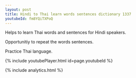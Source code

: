 ```yaml
---
layout: post
title: Hindi to Thai learn words sentences dictionary 1337 
youtubeId: fm8YQiTXPoQ
---
```

 
 
Helps to learn Thai words and sentences for Hindi speakers.

Opportunitiy to repeat the words sentences. 

Practice Thai language. 
 
{% include youtubePlayer.html id=page.youtubeId %}
 
 
{% include analytics.html %}